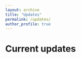 ```yaml
---
layout: archive
title: "Updates"
permalink: /updates/
author_profile: true
---
```


Current updates
======